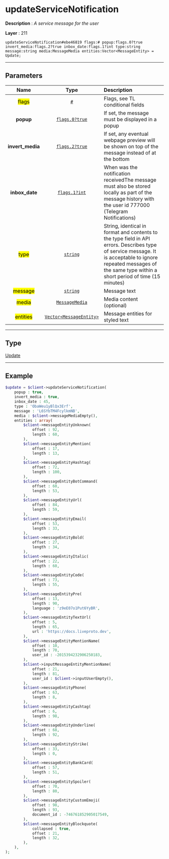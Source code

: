 # updateServiceNotification

**Description** : *A service message for the user*

**Layer** : 211

```tl
updateServiceNotification#ebe46819 flags:# popup:flags.0?true invert_media:flags.2?true inbox_date:flags.1?int type:string message:string media:MessageMedia entities:Vector<MessageEntity> = Update;
```

---

## Parameters

| Name | Type | Description |
| :---: | :---: | :--- |
| <mark>flags</mark> | [`#`](type/#) | Flags, see TL conditional fields |
| **popup** | [`flags.0?true`](type/true) | If set, the message must be displayed in a popup |
| **invert_media** | [`flags.2?true`](type/true) | If set, any eventual webpage preview will be shown on top of the message instead of at the bottom |
| **inbox_date** | [`flags.1?int`](type/int) | When was the notification receivedThe message must also be stored locally as part of the message history with the user id 777000 (Telegram Notifications) |
| <mark>type</mark> | [`string`](type/string) | String, identical in format and contents to the type field in API errors. Describes type of service message. It is acceptable to ignore repeated messages of the same type within a short period of time (15 minutes) |
| <mark>message</mark> | [`string`](type/string) | Message text |
| <mark>media</mark> | [`MessageMedia`](type/MessageMedia) | Media content (optional) |
| <mark>entities</mark> | [`Vector<MessageEntity>`](type/MessageEntity) | Message entities for styled text |

---

## Type

[Update](type/Update)

---

## Example

```php
$update = $client->updateServiceNotification(
	popup : true,
	invert_media : true,
	inbox_date : 45,
	type : 'ObaWeu1yBlQx3Erf',
	message : 'L6SYbTM4FcylkmNB',
	media : $client->messageMediaEmpty(),
	entities : array(
		$client->messageEntityUnknown(
			offset : 92,
			length : 60,
		),
		$client->messageEntityMention(
			offset : 17,
			length : 13,
		),
		$client->messageEntityHashtag(
			offset : 72,
			length : 100,
		),
		$client->messageEntityBotCommand(
			offset : 60,
			length : 53,
		),
		$client->messageEntityUrl(
			offset : 84,
			length : 59,
		),
		$client->messageEntityEmail(
			offset : 53,
			length : 33,
		),
		$client->messageEntityBold(
			offset : 27,
			length : 34,
		),
		$client->messageEntityItalic(
			offset : 22,
			length : 60,
		),
		$client->messageEntityCode(
			offset : 73,
			length : 55,
		),
		$client->messageEntityPre(
			offset : 13,
			length : 90,
			language : 'z9eE07o1Put6YyBR',
		),
		$client->messageEntityTextUrl(
			offset : 5,
			length : 65,
			url : 'https://docs.liveproto.dev',
		),
		$client->messageEntityMentionName(
			offset : 10,
			length : 70,
			user_id : -2015394232906250183,
		),
		$client->inputMessageEntityMentionName(
			offset : 21,
			length : 81,
			user_id : $client->inputUserEmpty(),
		),
		$client->messageEntityPhone(
			offset : 63,
			length : 8,
		),
		$client->messageEntityCashtag(
			offset : 6,
			length : 98,
		),
		$client->messageEntityUnderline(
			offset : 68,
			length : 92,
		),
		$client->messageEntityStrike(
			offset : 33,
			length : 0,
		),
		$client->messageEntityBankCard(
			offset : 57,
			length : 51,
		),
		$client->messageEntitySpoiler(
			offset : 70,
			length : 80,
		),
		$client->messageEntityCustomEmoji(
			offset : 98,
			length : 93,
			document_id : -746761852905017549,
		),
		$client->messageEntityBlockquote(
			collapsed : true,
			offset : 21,
			length : 32,
		),
	),
);
```
